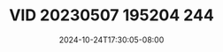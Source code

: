 --- 
title: "VID 20230507 195204 244"
description: "download bokep VID 20230507 195204 244 twitter full baru"
date: 2024-10-24T17:30:05-08:00
file_code: "v9duiae8zar4"
draft: false
cover: "5zqq2dbn3a2eb7v4.jpg"
tags: ["VID", "bokep-indo", "bokep-viral", "bokep-ig"]
length: 49
fld_id: "1235738"
foldername: "Aset Pribadi Kesebar"
categories: ["Aset Pribadi Kesebar"]
views: 79
---